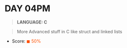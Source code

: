 # DAY 04PM

> __LANGUAGE: C__

> More Advanced stuff in C like struct and linked lists

* Score: <span style="color:rgb(255, 80,0)">&#9724; 50% </span>